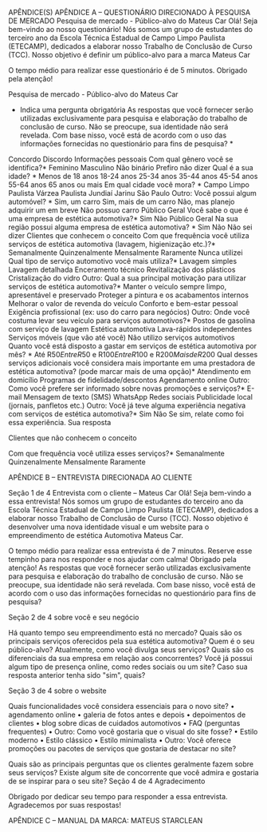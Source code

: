 APÊNDICE(S) 
APÊNDICE A – QUESTIONÁRIO DIRECIONADO À PESQUISA DE MERCADO
Pesquisa de mercado - Público-alvo do Mateus Car
Olá! Seja bem-vindo ao nosso questionário! Nós somos um grupo de estudantes do terceiro ano da Escola Técnica Estadual de Campo Limpo Paulista (ETECAMP), dedicados a elaborar nosso Trabalho de Conclusão de Curso (TCC). Nosso objetivo é definir um público-alvo para a marca Mateus Car


O tempo médio para realizar esse questionário é de 5 minutos.
Obrigado pela atenção! 

Pesquisa de mercado - Público-alvo do Mateus Car
* Indica uma pergunta obrigatória
As respostas que você fornecer serão utilizadas exclusivamente para pesquisa e elaboração do trabalho de conclusão de curso. Não se preocupe, sua identidade não será revelada. Com base nisso, você está de acordo com o uso das informações fornecidas no questionário para fins de pesquisa? *

Concordo
Discordo
Informações pessoais
Com qual gênero você se identifica?*
Feminino
Masculino
Não binário
Prefiro não dizer
Qual é a sua idade? *
Menos de 18 anos
18-24 anos
25-34 anos
35-44 anos
45-54 anos
55-64 anos
65 anos ou mais
Em qual cidade você mora? *
Campo Limpo Paulista
Várzea Paulista
Jundiaí
Jarinu
São Paulo
Outro:
Você possui algum automóvel? *
Sim, um carro
Sim, mais de um carro
Não, mas planejo adquirir um em breve
Não possuo carro
Público Geral
Você sabe o que é uma empresa de estética automotiva?*
Sim
Não
Público Geral
Na sua região possui alguma empresa de estética automotiva? *
Sim
Não
Não sei dizer
Clientes que conhecem o conceito
Com que frequência você utiliza serviços de estética automotiva (lavagem,
higienização etc.)?*
Semanalmente
Quinzenalmente
Mensalmente
Raramente
Nunca utilizei
Qual tipo de serviço automotivo você mais utiliza?*
Lavagem simples
Lavagem detalhada
Enceramento técnico
Revitalização dos plásticos
Cristalização do vidro
Outro:
Qual a sua principal motivação para utilizar serviços de estética automotiva?*
Manter o veículo sempre limpo, apresentável e preservado
Proteger a pintura e os acabamentos internos
Melhorar o valor de revenda do veículo
Conforto e bem-estar pessoal
Exigência profissional (ex: uso do carro para negócios)
Outro:
Onde você costuma levar seu veículo para serviços automotivos?*
Postos de gasolina com serviço de lavagem
Estética automotiva
Lava-rápidos independentes
Serviços móveis (que vão até você)
Não utilizo serviços automotivos
Quanto você está disposto a gastar em serviços de estética automotiva por mês? *
Até R$50
Entre R$50 e R$100
Entre R$100 e R$200
Mais de R$200
Qual desses serviços adicionais você considera mais importante em uma prestadora de estética automotiva? (pode marcar mais de uma opção)*
Atendimento em domicílio
Programas de fidelidade/descontos
Agendamento online
Outro:
Como você prefere ser informado sobre novas promoções e serviços?*
E-mail
Mensagem de texto (SMS)
WhatsApp
Redes sociais
Publicidade local (jornais, panfletos etc.)
Outro:
Você já teve alguma experiência negativa com serviços de estética automotiva?*
Sim
Não
Se sim, relate como foi essa experiência.
Sua resposta

Clientes que não conhecem o conceito
 
Com que frequência você utiliza esses serviços?*
Semanalmente
Quinzenalmente
Mensalmente
Raramente



APÊNDICE B – ENTREVISTA DIRECIONADA AO CLIENTE
 
Seção 1 de 4
Entrevista com o cliente – Mateus Car
Olá! Seja bem-vindo a essa entrevista! Nós somos um grupo de estudantes do terceiro ano da Escola Técnica Estadual de Campo Limpo Paulista (ETECAMP), dedicados a elaborar nosso Trabalho de Conclusão de Curso (TCC). Nosso objetivo é desenvolver uma nova identidade visual e um website para o empreendimento de estética Automotiva Mateus Car.


O tempo médio para realizar essa entrevista é de 7 minutos.
Reserve esse tempinho para nos responder e nos ajudar com calma! 
Obrigado pela atenção!
As respostas que você fornecer serão utilizadas exclusivamente para pesquisa e elaboração do trabalho de conclusão de curso. Não se preocupe, sua identidade não será revelada. Com base nisso, você está de acordo com o uso das informações fornecidas no questionário para fins de pesquisa?


Seção 2 de 4
sobre você e seu negócio
 
Há quanto tempo seu empreendimento está no mercado?
Quais são os principais serviços oferecidos pela sua estética automotiva?
Quem é o seu público-alvo? 
Atualmente, como você divulga seus serviços?
Quais são os diferenciais da sua empresa em relação aos concorrentes?
Você já possui algum tipo de presença online, como redes sociais ou um site? 
Caso sua resposta anterior tenha sido "sim", quais?

Seção 3 de 4
sobre o website

Quais funcionalidades você considera essenciais para o novo site?
•	agendamento online
•	galeria de fotos antes e depois
•	depoimentos de clientes
•	blog sobre dicas de cuidados automotivos
•	FAQ (perguntas frequentes)
•	Outro:
Como você gostaria que o visual do site fosse? 
•	Estilo moderno
•	Estilo clássico
•	Estilo minimalista
•	Outro:
Você oferece promoções ou pacotes de serviços que gostaria de destacar no site?

Quais são as principais perguntas que os clientes geralmente fazem sobre seus serviços?
Existe algum site de concorrente que você admira e gostaria de se inspirar para o seu site?
Seção 4 de 4
Agradecimento
 
Obrigado por dedicar seu tempo para responder a essa entrevista.
 Agradecemos por suas respostas! 
 
APÊNDICE C – MANUAL DA MARCA: MATEUS STARCLEAN

 
 
 
 
 
 
 
 
 
 
 
 
 
 

 
 




